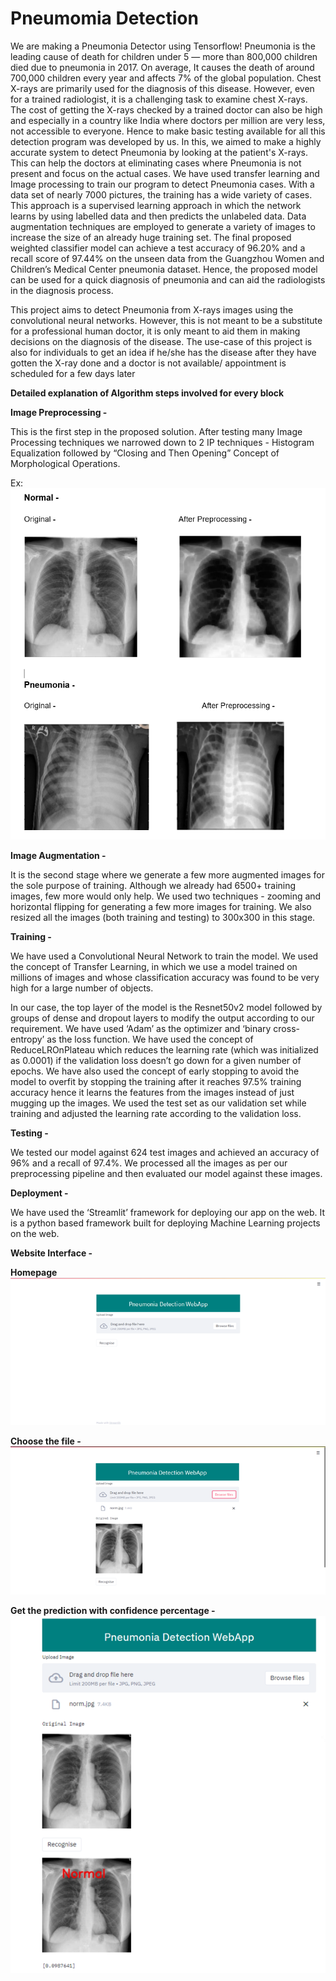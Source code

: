 # Pneumomia Detection
We are making a Pneumonia Detector using Tensorflow!
Pneumonia is the leading cause of death for children under 5 — more than 800,000 children died due to pneumonia in 2017. On average, It causes the death of around 700,000 children every year and affects 7% of the global population. Chest X-rays are primarily used for the diagnosis of this disease. However, even for a trained radiologist, it is a challenging task to examine chest X-rays. The cost of getting the X-rays checked by a trained doctor can also be high and especially in a country like India where doctors per million are very less, not accessible to everyone. Hence to make basic testing available for all this detection program was developed by us. In this, we aimed to make a highly accurate system to detect Pneumonia by looking at the patient's X-rays. This can help the doctors at eliminating cases where Pneumonia is not present and focus on the actual cases. 
We have used transfer learning and Image processing to train our program to detect Pneumonia cases. With a data set of nearly 7000 pictures, the training has a wide variety of cases. This approach is a supervised learning approach in which the network learns by using labelled data and then predicts the unlabeled data. Data augmentation techniques are employed to generate a variety of images to increase the size of an already huge training set.
The final proposed weighted classifier model can achieve a test accuracy of 96.20% and a recall score of 97.44% on the unseen data from the Guangzhou Women and Children’s Medical Center pneumonia dataset. Hence, the proposed model can be used for a quick diagnosis of pneumonia and can aid the radiologists in the diagnosis process.

This project aims to detect Pneumonia from X-rays images using the convolutional neural networks.
However, this is not meant to be a substitute for a professional human doctor, it is only meant to aid them in making decisions on the diagnosis of the disease. 
The use-case of this project is also for individuals to get an idea if he/she has the disease after they have gotten the X-ray done and a doctor is not available/ appointment is scheduled for a few days later


**Detailed explanation of Algorithm steps involved for every block**

**Image Preprocessing -** 

This is the first step in the proposed solution. After testing many Image Processing techniques we narrowed down to 2 IP techniques - Histogram Equalization followed by “Closing and Then Opening” Concept of Morphological Operations.

Ex:
![](images/preprocessing.png)

**Image Augmentation -**

It is the second stage where we generate a few more augmented images for the sole purpose of training. Although we already had 6500+ training images, few more would only help. We used two techniques - zooming and horizontal flipping for generating a few more images for training.
We also resized all the images (both training and testing) to 300x300 in this stage.

**Training -**  

We have used a Convolutional Neural Network to train the model. We used the concept of Transfer Learning, in which we use a model trained on millions of images and whose classification accuracy was found to be very high for a large number of objects.

In our case, the top layer of the model is the Resnet50v2 model followed by groups of dense and dropout layers to modify the output according to our requirement.
We have used ‘Adam’ as the optimizer and ‘binary cross-entropy’ as the loss function. 
We have used the concept of ReduceLROnPlateau which reduces the learning rate (which was initialized as 0.0001) if the validation loss doesn’t go down for a given number of epochs.
We have also used the concept of early stopping to avoid the model to overfit by stopping the training after it reaches 97.5% training accuracy hence it learns the features from the images instead of just mugging up the images.
We used the test set as our validation set while training and adjusted the learning rate according to the validation loss. 

**Testing -**
 
We tested our model against 624 test images and achieved an accuracy of 96% and a recall of 97.4%. We processed all the images as per our preprocessing pipeline and then evaluated our model against these images.

**Deployment -** 

We have used the ‘Streamlit’ framework for deploying our app on the web. It is a python based framework built for deploying Machine Learning projects on the web.


**Website Interface -**

**Homepage**
![](images/homepage.png)

**Choose the file -**
![](images/choose.png)

**Get the prediction with confidence percentage -**
![](images/prediction.png)